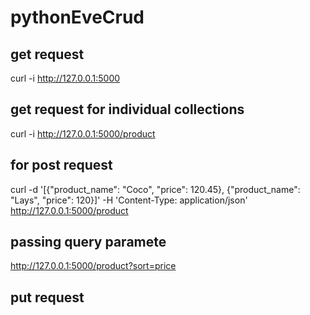 # pythonEveCrud

## get request
curl -i http://127.0.0.1:5000

## get request for individual collections
curl -i http://127.0.0.1:5000/product

## for post request
curl -d '[{"product_name": "Coco", "price": 120.45}, {"product_name": "Lays", "price": 120}]' -H 'Content-Type: application/json' http://127.0.0.1:5000/product

## passing query paramete
http://127.0.0.1:5000/product?sort=price

## put request


